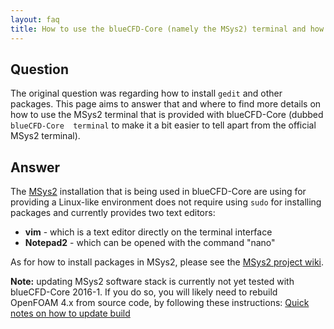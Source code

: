 ```yaml
---
layout: faq
title: How to use the blueCFD-Core (namely the MSys2) terminal and how to install new packages with the package manager
---
```



## Question

The original question was regarding how to install `gedit` and other packages.
This page aims to answer that and where to find more details on how to use the
MSys2 terminal that is provided with blueCFD-Core (dubbed `blueCFD-Core 
terminal` to make it a bit easier to tell apart from the official MSys2
terminal).



## Answer

The [MSys2](https://www.msys2.org) installation that is being used in
blueCFD-Core are using for providing a Linux-like environment does not require
using `sudo` for installing packages and currently provides two text editors:

 * **vim** - which is a text editor directly on the terminal interface
 * **Notepad2** - which can be opened with the command "nano"

As for how to install packages in MSys2, please see the
[MSys2 project wiki](https://www.msys2.org/wiki/Home/).

**Note:** updating MSys2 software stack is currently not yet tested with
blueCFD-Core 2016-1. If you do so, you will likely need to rebuild OpenFOAM 4.x
from source code, by following these instructions:
[Quick notes on how to update build](https://github.com/blueCFD/Core/wiki/Quick-notes-on-how-to-update-build)

